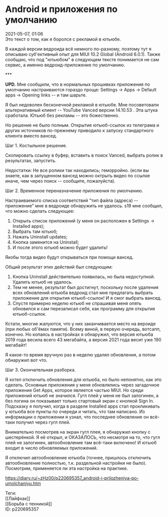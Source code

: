 Android и приложения по умолчанию
==================================

   
 2021-05-07, 01:06   
  Это текст о том, как я боролся с рекламой в ютьюбе.   
   
 В каждой версии ведроида всё немного по-разному, поэтому тут я описываю суб'ективный опыт для MIUI 10.2 Global (Android 6.0.1). Также сообщаю, что под "ютьюбом" в следующем тексте понимается не сам сервис, а именно ведроид-приложение по умолчанию.   
   
 \*\*\*   
   
  **UPD.**  Мне сообщили, что в нормальных прошивках приложения по умолчанию настраиваются гораздо проще: Settings -> Apps -> Default apps -> Opening links -- и там шарьте.   
   
 Я был недоволен бесконечной рекламой в ютьюбе. Мне посоветовали альтернативный клиент -- YouTube Vanced версии 14.10.53 . Эта штука сработала. Ютьюб без рекламы -- это божественно.   
   
 Но решение не было полным. Открытие ютьюб-ссылок из телеграма и других источников по-прежнему приводило к запуску стандартного клиента вместо вансед.   
   
 Шаг 1. Костыльное решение.   
   
 Скопировать ссылку в буфер, вставить в поиск Vanced, выбрать ролик в результатах, запустить.   
   
 Недостатки: Не все ролики так находились; геморройно. (если вы знаете, как в запущенном вансед можно октрыть видео по ссылке иначе, чем через поиск -- сообщите, пожалуйста).   
   
 Шаг 2. Временное переназначение приложения по умолчанию.   
   
 Настраиваемого списка соответствий "тип файла (адреса) -- приложение" мне в ведроиде обнаружить не удалось. s19 мне сообщил, что можно сделать следующее:   
 1. Открыть список приложений (у меня он расположен в Settings -> Installed apps);   
 2. Выбрать там ютьюб;   
 3. Нажать Uninstall updates;   
 4. Кнопка заменится на Uninstall;   
 5. И после этого ютьюб можно будет удалить!   
   
 Якобы тогда видео будут открываться при помощи вансед.   
   
 Общий результат этих действий был следующим:   
 1. Кнопка Uninstall действительно появилась, но была недоступной. Удалить ютьюб не удалось.   
 2. Тем не менее, результат был достигнут, поскольку после удаления всех обновлений ютьюба ведроид стал мне предлагать выбрать приложение для открытия ютьюб-ссылок! И я смог выбрать вансед.   
 3. Спустя примерно неделю ютьюб не спрашивая меня опять обновился и сам перезаписал себя, как программу для открытия ютьюб-ссылок.   
   
  Кстати, многие жалуются, что у них заканчивается место на вероиде (при любых об'ёмах памяти). Всему виной, в первую очередь, вотсапп, конечно. Но копаясь в настройках я обнаружил, что версия ютьюба 2019 года весила всего 43 мегабайта, а версия 2021 года весит уже 190 мегабайт!    
   
 Я какое-то время вручную раз в неделю удалял обновления, а потом обнаружил вот что.   
   
 Шаг 3. Окончательная разборка.   
   
 Я хотел отключить обновления для ютьюба, но было непонятно, как это сделать. Основные приложения у меня обновлялись через загадочное приложение Get Apps, которое является частью MIUI. Но среди приложений ютьюб не значился. Гугл плей у меня не был залогинен, а без логина он показывает только стартовый экран с кнопкой Sign In. Подсказку я получил, когда в разделе Installed apps стал прокликивать у ютьюба все пункты по очереди и читать, что там написано. Из информации о приложении я узнал, что последнее обновление он всё-таки получил через гугл плей.   
   
 Внимательно посмотрев на экран гугл плея, я обнаружил кнопку с шестерёнкой. Я её открыл, и ОКАЗАЛОСЬ, что несмотря на то, что гугл плей не залогинен, автообновление там всё-таки включено! И ютьюб входит в число обновляемых приложений.   
   
 Я отключил автообновление ютьюба (точнее, пришлось отключить автообновление полностью, т.к. раздельной настройки не было). Посмотрим, применяется ли эта настройка на практике.   
    
 <https://diary.ru/~zHz00/p220695357_android-i-prilozheniya-po-umolchaniyu.htm>   
   
 Теги:   
 [[Лайфхак]]   
 [[Борьба с техникой]]   
 ID: p220695357